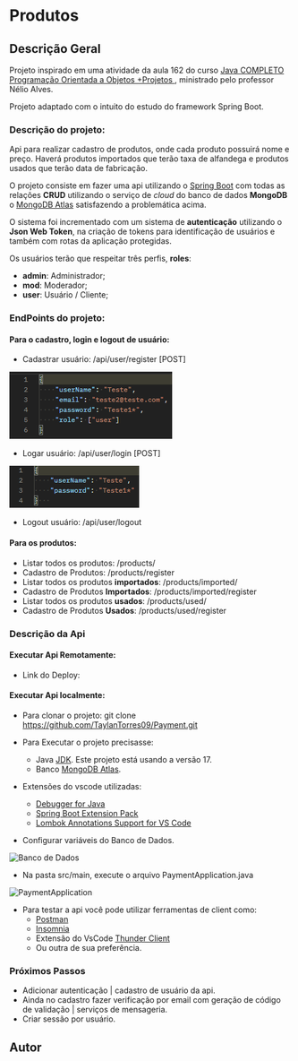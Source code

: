 # Produtos

## Descrição Geral

Projeto inspirado em uma atividade da aula 162 do curso [Java COMPLETO Programação Orientada a Objetos +Projetos
](https://www.udemy.com/course/java-curso-completo/), ministrado pelo professor Nélio Alves.

<p>Projeto adaptado com o intuito do estudo do framework Spring Boot.</p>

### Descrição do projeto:

Api para realizar cadastro de produtos, onde cada  produto possuirá nome e preço. Haverá produtos importados que terão taxa de alfandega e produtos usados que terão data de fabricação.

O projeto consiste em fazer uma api utilizando o [Spring Boot](https://code.visualstudio.com/docs/java/java-spring-boot) com todas as relações **CRUD** utilizando o serviço de *cloud* do banco de dados **MongoDB** o [MongoDB Atlas](https://www.mongodb.com/cloud/atlas/register) satisfazendo a problemática acima.

O sistema foi incrementado com um sistema de **autenticação** utilizando o **Json Web Token**, na criação de tokens para identificação de usuários e também com rotas da aplicação protegidas.

Os usuários terão que respeitar três perfis, **roles**:
- **admin**: Administrador;
- **mod**: Moderador;
- **user**: Usuário / Cliente;

### EndPoints do projeto:
#### Para o cadastro, login e logout de usuário:
- Cadastrar usuário: /api/user/register [POST]

![Body](Img_README/BodyCadastro.png)

- Logar usuário: /api/user/login [POST]

![BodyLogin](Img_README/BodyLogin.png)

- Logout usuário: /api/user/logout

#### Para os produtos:
- Listar todos os produtos: /products/
- Cadastro de Produtos: /products/register
- Listar todos os produtos **importados**: /products/imported/
- Cadastro de Produtos **Importados**: /products/imported/register
- Listar todos os produtos **usados**: /products/used/
- Cadastro de Produtos **Usados**: /products/used/register



### Descrição da Api
#### Executar Api Remotamente:
- Link do Deploy:

#### Executar Api localmente:
- Para clonar o projeto: git clone https://github.com/TaylanTorres09/Payment.git
- Para Executar o projeto precisasse:
    - Java [JDK](https://www.oracle.com/java/technologies/downloads/#java17). Este projeto está usando a versão 17.
    - Banco [MongoDB Atlas](https://www.mongodb.com/cloud/atlas/register).

- Extensões do vscode utilizadas:
    - [Debugger for Java](https://marketplace.visualstudio.com/items?itemName=redhat.java)
    - [Spring Boot Extension Pack](https://marketplace.visualstudio.com/items?itemName=Pivotal.vscode-boot-dev-pack)
    - [Lombok Annotations Support for VS Code](https://marketplace.visualstudio.com/items?itemName=vscjava.vscode-lombok)

- Configurar variáveis do Banco de Dados.

![Banco de Dados](https://drive.google.com/uc?id=1VYkcIN2g5kPf3c7DBhGkdfprtMCRRnmZ)

- Na pasta src/main, execute o arquivo PaymentApplication.java

![PaymentApplication](https://drive.google.com/uc?id=1b_ie7_9Om0PtDrhIMF2J_HJFsT45Dt-f)

- Para testar a api você pode utilizar ferramentas de client como:
    - [Postman](https://www.postman.com/)
    - [Insomnia](https://insomnia.rest/download)
    - Extensão do VsCode [Thunder Client](https://marketplace.visualstudio.com/items?itemName=rangav.vscode-thunder-client)
    - Ou outra de sua preferência.

### Próximos Passos
- Adicionar autenticação | cadastro de usuário da api.
- Ainda no cadastro fazer verificação por email com geração de código de validação | serviços de mensageria.
- Criar sessão por usuário.

## Autor
